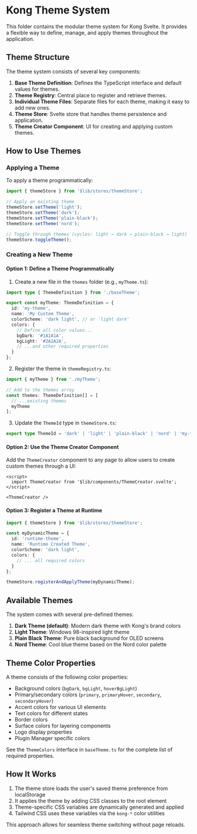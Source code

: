 # Kong Theme System

This folder contains the modular theme system for Kong Svelte. It provides a flexible way to define, manage, and apply themes throughout the application.

## Theme Structure

The theme system consists of several key components:

1. **Base Theme Definition**: Defines the TypeScript interface and default values for themes.
2. **Theme Registry**: Central place to register and retrieve themes.
3. **Individual Theme Files**: Separate files for each theme, making it easy to add new ones.
4. **Theme Store**: Svelte store that handles theme persistence and application.
5. **Theme Creator Component**: UI for creating and applying custom themes.

## How to Use Themes

### Applying a Theme

To apply a theme programmatically:

```typescript
import { themeStore } from '$lib/stores/themeStore';

// Apply an existing theme
themeStore.setTheme('light');
themeStore.setTheme('dark');
themeStore.setTheme('plain-black');
themeStore.setTheme('nord');

// Toggle through themes (cycles: light → dark → plain-black → light)
themeStore.toggleTheme();
```

### Creating a New Theme

#### Option 1: Define a Theme Programmatically

1. Create a new file in the `themes` folder (e.g., `myTheme.ts`):

```typescript
import type { ThemeDefinition } from './baseTheme';

export const myTheme: ThemeDefinition = {
  id: 'my-theme',
  name: 'My Custom Theme',
  colorScheme: 'dark light', // or 'light dark'
  colors: {
    // Define all color values...
    bgDark: '#1A1A1A',
    bgLight: '#2A2A2A',
    // ...and other required properties
  }
};
```

2. Register the theme in `themeRegistry.ts`:

```typescript
import { myTheme } from './myTheme';

// Add to the themes array
const themes: ThemeDefinition[] = [
  // ...existing themes
  myTheme
];
```

3. Update the `ThemeId` type in `themeStore.ts`:

```typescript
export type ThemeId = 'dark' | 'light' | 'plain-black' | 'nord' | 'my-theme';
```

#### Option 2: Use the Theme Creator Component

Add the `ThemeCreator` component to any page to allow users to create custom themes through a UI:

```svelte
<script>
  import ThemeCreator from '$lib/components/ThemeCreator.svelte';
</script>

<ThemeCreator />
```

#### Option 3: Register a Theme at Runtime

```typescript
import { themeStore } from '$lib/stores/themeStore';

const myDynamicTheme = {
  id: 'runtime-theme',
  name: 'Runtime Created Theme',
  colorScheme: 'dark light',
  colors: {
    // ... all required colors
  }
};

themeStore.registerAndApplyTheme(myDynamicTheme);
```

## Available Themes

The system comes with several pre-defined themes:

1. **Dark Theme (default)**: Modern dark theme with Kong's brand colors
2. **Light Theme**: Windows 98-inspired light theme
3. **Plain Black Theme**: Pure black background for OLED screens
4. **Nord Theme**: Cool blue theme based on the Nord color palette

## Theme Color Properties

A theme consists of the following color properties:

- Background colors (`bgDark`, `bgLight`, `hoverBgLight`)
- Primary/secondary colors (`primary`, `primaryHover`, `secondary`, `secondaryHover`)
- Accent colors for various UI elements
- Text colors for different states
- Border colors
- Surface colors for layering components
- Logo display properties
- Plugin Manager specific colors

See the `ThemeColors` interface in `baseTheme.ts` for the complete list of required properties.

## How It Works

1. The theme store loads the user's saved theme preference from localStorage
2. It applies the theme by adding CSS classes to the root element
3. Theme-specific CSS variables are dynamically generated and applied
4. Tailwind CSS uses these variables via the `kong-*` color utilities

This approach allows for seamless theme switching without page reloads. 